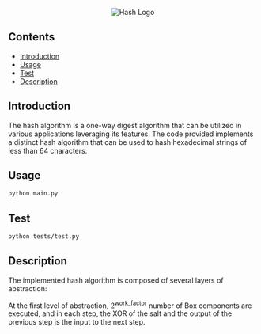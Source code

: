 <p align="center">
<img alt = "Hash Logo"
    src="https://imgs.search.brave.com/iAAnnRR2ONM-VoncrfU0CPNANZa0k_KNWyt3oULrKw4/rs:fit:500:0:0/g:ce/aHR0cHM6Ly93d3cu/bG9naW5yYWRpdXMu/Y29tL2Jsb2cvc3Rh/dGljLzlmNjBkOGEx/MmUyY2I5MjQwYmZl/NTRiNTQ1MTViNDJh/LzA0ZmY2L2VuY3J5/cHRpb24tYW5kLWhh/c2hpbmcucG5n">
</p>


## Contents

- [Introduction](#introduction)
- [Usage](#usage)
- [Test](#Test)
- [Description](#description)

## Introduction
The hash algorithm is a one-way digest algorithm that can be utilized in various applications leveraging its features. The code provided implements a distinct hash algorithm that can be used to hash hexadecimal strings of less than 64 characters.

## Usage
```bash
python main.py
```

## Test
```bash
python tests/test.py
```

## Description
The implemented hash algorithm is composed of several layers of abstraction:

At the first level of abstraction, 2<sup>work_factor</sup> number of Box components are executed, and in each step, the XOR of the salt and the output of the previous step is the input to the next step.
